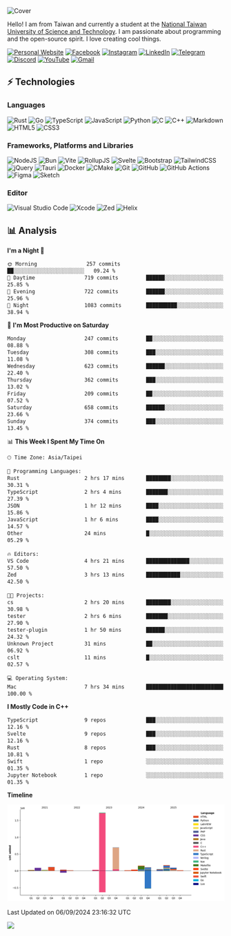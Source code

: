 <picture>
  <source media="(prefers-color-scheme: dark)" srcset="https://github.com/CRT-HAO/CRT-HAO/assets/31580253/6f53f4ab-546f-4db7-9f30-2c5b0711c0a2">
  <img alt="Cover" src="https://github.com/CRT-HAO/CRT-HAO/assets/31580253/4efdfca0-1005-43ab-8c60-07e6973a89b2">
</picture>

Hello! I am from Taiwan and currently a student at the [National Taiwan University of Science and Technology](https://www.ntust.edu.tw/). I am passionate about programming and the open-source spirit. I love creating cool things.

[![Personal Website](https://img.shields.io/badge/Personal%20Website-%23000000.svg?style=for-the-badge)](https://hayden.tw/)
[![Facebook](https://img.shields.io/badge/Facebook-%231877F2.svg?style=for-the-badge&logo=Facebook&logoColor=white)](https://www.facebook.com/CRT.HAO.CHUN/)
[![Instagram](https://img.shields.io/badge/Instagram-%23E4405F.svg?style=for-the-badge&logo=Instagram&logoColor=white)](https://www.instagram.com/crt_hao/)
[![LinkedIn](https://img.shields.io/badge/linkedin-%230077B5.svg?style=for-the-badge&logo=linkedin&logoColor=white)](https://www.linkedin.com/in/crthao/)
[![Telegram](https://img.shields.io/badge/Telegram-2CA5E0?style=for-the-badge&logo=telegram&logoColor=white)](https://t.me/CRT_HAO)
[![Discord](https://img.shields.io/badge/Discord-%235865F2.svg?style=for-the-badge&logo=discord&logoColor=white)](https://discordapp.com/users/401324674371551234)
[![YouTube](https://img.shields.io/badge/YouTube-%23FF0000.svg?style=for-the-badge&logo=YouTube&logoColor=white)](https://www.youtube.com/channel/UC-WnTCkztbitHGXnmvipUUg)
[![Gmail](https://img.shields.io/badge/Gmail-D14836?style=for-the-badge&logo=gmail&logoColor=white)](mailto:m831718@gmail.com)

## ⚡ Technologies

### Languages

![Rust](https://img.shields.io/badge/rust-%23000000.svg?style=for-the-badge&logo=rust&logoColor=white)
![Go](https://img.shields.io/badge/go-%2300ADD8.svg?style=for-the-badge&logo=go&logoColor=white)
![TypeScript](https://img.shields.io/badge/typescript-%23007ACC.svg?style=for-the-badge&logo=typescript&logoColor=white)
![JavaScript](https://img.shields.io/badge/javascript-%23323330.svg?style=for-the-badge&logo=javascript&logoColor=%23F7DF1E)
![Python](https://img.shields.io/badge/python-3670A0?style=for-the-badge&logo=python&logoColor=ffdd54)
![C](https://img.shields.io/badge/c-%2300599C.svg?style=for-the-badge&logo=c&logoColor=white)
![C++](https://img.shields.io/badge/c++-%2300599C.svg?style=for-the-badge&logo=c%2B%2B&logoColor=white)
![Markdown](https://img.shields.io/badge/markdown-%23000000.svg?style=for-the-badge&logo=markdown&logoColor=white)
![HTML5](https://img.shields.io/badge/html5-%23E34F26.svg?style=for-the-badge&logo=html5&logoColor=white)
![CSS3](https://img.shields.io/badge/css3-%231572B6.svg?style=for-the-badge&logo=css3&logoColor=white)

### Frameworks, Platforms and Libraries

![NodeJS](https://img.shields.io/badge/node.js-6DA55F?style=for-the-badge&logo=node.js&logoColor=white)
![Bun](https://img.shields.io/badge/Bun-%23000000.svg?style=for-the-badge&logo=bun&logoColor=white)
![Vite](https://img.shields.io/badge/vite-%23646CFF.svg?style=for-the-badge&logo=vite&logoColor=white)
![RollupJS](https://img.shields.io/badge/RollupJS-ef3335?style=for-the-badge&logo=rollup.js&logoColor=white)
![Svelte](https://img.shields.io/badge/svelte-%23f1413d.svg?style=for-the-badge&logo=svelte&logoColor=white)
![Bootstrap](https://img.shields.io/badge/bootstrap-%238511FA.svg?style=for-the-badge&logo=bootstrap&logoColor=white)
![TailwindCSS](https://img.shields.io/badge/tailwindcss-%2338B2AC.svg?style=for-the-badge&logo=tailwind-css&logoColor=white)
![jQuery](https://img.shields.io/badge/jquery-%230769AD.svg?style=for-the-badge&logo=jquery&logoColor=white)
![Tauri](https://img.shields.io/badge/tauri-%2324C8DB.svg?style=for-the-badge&logo=tauri&logoColor=%23FFFFFF)
![Docker](https://img.shields.io/badge/docker-%230db7ed.svg?style=for-the-badge&logo=docker&logoColor=white)
![CMake](https://img.shields.io/badge/CMake-%23008FBA.svg?style=for-the-badge&logo=cmake&logoColor=white)
![Git](https://img.shields.io/badge/git-%23F05033.svg?style=for-the-badge&logo=git&logoColor=white)
![GitHub](https://img.shields.io/badge/github-%23121011.svg?style=for-the-badge&logo=github&logoColor=white)
![GitHub Actions](https://img.shields.io/badge/github%20actions-%232671E5.svg?style=for-the-badge&logo=githubactions&logoColor=white)
![Figma](https://img.shields.io/badge/figma-%23F24E1E.svg?style=for-the-badge&logo=figma&logoColor=white)
![Sketch](https://img.shields.io/badge/Sketch-FFB387?style=for-the-badge&logo=sketch&logoColor=black)

### Editor

![Visual Studio Code](https://img.shields.io/badge/Visual%20Studio%20Code-0078d7.svg?style=for-the-badge&logo=visual-studio-code&logoColor=white)
![Xcode](https://img.shields.io/badge/Xcode-007ACC?style=for-the-badge&logo=Xcode&logoColor=white)
![Zed](https://img.shields.io/badge/Zed-F6F5F0?style=for-the-badge&logo=zed&logoColor=black)
![Helix](https://img.shields.io/badge/Helix-281733?style=for-the-badge&logo=helix&logoColor=white)

## 📊 Analysis

<!--START_SECTION:waka-->
**I'm a Night 🦉** 

```text
🌞 Morning                257 commits         ██░░░░░░░░░░░░░░░░░░░░░░░   09.24 % 
🌆 Daytime                719 commits         ██████░░░░░░░░░░░░░░░░░░░   25.85 % 
🌃 Evening                722 commits         ██████░░░░░░░░░░░░░░░░░░░   25.96 % 
🌙 Night                  1083 commits        ██████████░░░░░░░░░░░░░░░   38.94 % 
```
📅 **I'm Most Productive on Saturday** 

```text
Monday                   247 commits         ██░░░░░░░░░░░░░░░░░░░░░░░   08.88 % 
Tuesday                  308 commits         ███░░░░░░░░░░░░░░░░░░░░░░   11.08 % 
Wednesday                623 commits         ██████░░░░░░░░░░░░░░░░░░░   22.40 % 
Thursday                 362 commits         ███░░░░░░░░░░░░░░░░░░░░░░   13.02 % 
Friday                   209 commits         ██░░░░░░░░░░░░░░░░░░░░░░░   07.52 % 
Saturday                 658 commits         ██████░░░░░░░░░░░░░░░░░░░   23.66 % 
Sunday                   374 commits         ███░░░░░░░░░░░░░░░░░░░░░░   13.45 % 
```


📊 **This Week I Spent My Time On** 

```text
🕑︎ Time Zone: Asia/Taipei

💬 Programming Languages: 
Rust                     2 hrs 17 mins       ████████░░░░░░░░░░░░░░░░░   30.31 % 
TypeScript               2 hrs 4 mins        ███████░░░░░░░░░░░░░░░░░░   27.39 % 
JSON                     1 hr 12 mins        ████░░░░░░░░░░░░░░░░░░░░░   15.86 % 
JavaScript               1 hr 6 mins         ████░░░░░░░░░░░░░░░░░░░░░   14.57 % 
Other                    24 mins             █░░░░░░░░░░░░░░░░░░░░░░░░   05.29 % 

🔥 Editors: 
VS Code                  4 hrs 21 mins       ██████████████░░░░░░░░░░░   57.50 % 
Zed                      3 hrs 13 mins       ███████████░░░░░░░░░░░░░░   42.50 % 

🐱‍💻 Projects: 
cs                       2 hrs 20 mins       ████████░░░░░░░░░░░░░░░░░   30.98 % 
tester                   2 hrs 6 mins        ███████░░░░░░░░░░░░░░░░░░   27.90 % 
tester-plugin            1 hr 50 mins        ██████░░░░░░░░░░░░░░░░░░░   24.32 % 
Unknown Project          31 mins             ██░░░░░░░░░░░░░░░░░░░░░░░   06.92 % 
cslt                     11 mins             █░░░░░░░░░░░░░░░░░░░░░░░░   02.57 % 

💻 Operating System: 
Mac                      7 hrs 34 mins       █████████████████████████   100.00 % 
```

**I Mostly Code in C++** 

```text
TypeScript               9 repos             ███░░░░░░░░░░░░░░░░░░░░░░   12.16 % 
Svelte                   9 repos             ███░░░░░░░░░░░░░░░░░░░░░░   12.16 % 
Rust                     8 repos             ███░░░░░░░░░░░░░░░░░░░░░░   10.81 % 
Swift                    1 repo              ░░░░░░░░░░░░░░░░░░░░░░░░░   01.35 % 
Jupyter Notebook         1 repo              ░░░░░░░░░░░░░░░░░░░░░░░░░   01.35 % 
```



**Timeline**

![Lines of Code chart](https://raw.githubusercontent.com/hayd1n/hayd1n/main/assets/bar_graph.png)


 Last Updated on 06/09/2024 23:16:32 UTC
<!--END_SECTION:waka-->

![](https://komarev.com/ghpvc/?username=CRT-HAO&style=flat-square)
